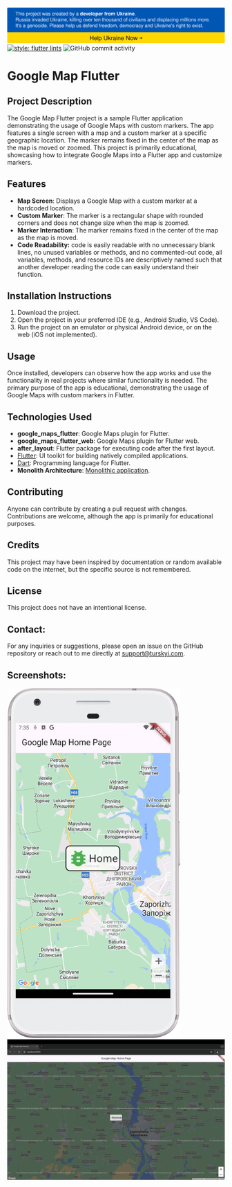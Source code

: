[![Stand With Ukraine](https://raw.githubusercontent.com/vshymanskyy/StandWithUkraine/main/banner-direct-single.svg)](https://stand-with-ukraine.pp.ua)
[![style: flutter lints](https://img.shields.io/badge/style-flutter__lints-blue)](https://pub.dev/packages/flutter_lints)
<img alt="GitHub commit activity" src="https://img.shields.io/github/commit-activity/m/Turskyi/googlemap-flutter">

# Google Map Flutter

## Project Description

The Google Map Flutter project is a sample Flutter application demonstrating
the usage of Google Maps with custom markers. The app features a single screen
with a map and a custom marker at a specific geographic location. The marker
remains fixed in the center of the map as the map is moved or zoomed. This
project is primarily educational, showcasing how to integrate Google Maps into
a Flutter app and customize markers.

## Features

- **Map Screen**: Displays a Google Map with a custom marker at a hardcoded
  location.
- **Custom Marker**: The marker is a rectangular shape with rounded corners and
  does not change size when the map is zoomed.
- **Marker Interaction**: The marker remains fixed in the center of the map as
  the map is moved.
- **Code Readability:** code is easily readable with no unnecessary blank lines,
  no unused variables or methods, and no commented-out code, all variables,
  methods, and resource IDs are descriptively named such that another developer
  reading the code can easily understand their function.

## Installation Instructions

1. Download the project.
2. Open the project in your preferred IDE (e.g., Android Studio, VS Code).
3. Run the project on an emulator or physical Android device, or on the web (iOS
   not implemented).

## Usage

Once installed, developers can observe how the app works and use the
functionality in real projects where similar functionality is needed. The
primary purpose of the app is educational, demonstrating the usage of Google
Maps with custom markers in Flutter.

## Technologies Used

- **google_maps_flutter**: Google Maps plugin for Flutter.
- **google_maps_flutter_web**: Google Maps plugin for Flutter web.
- **after_layout**: Flutter package for executing code after the first layout.
- [Flutter](https://flutter.dev/): UI toolkit for building natively compiled
  applications.
- [Dart](https://dart.dev/): Programming language for Flutter.
- **Monolith Architecture**:
  [Monolithic application](https://en.wikipedia.org/wiki/Monolithic_application).

## Contributing

Anyone can contribute by creating a pull request with changes. Contributions
are welcome, although the app is primarily for educational purposes.

## Credits

This project may have been inspired by documentation or random available code
on the internet, but the specific source is not remembered.

## License

This project does not have an intentional license.

## Contact:

For any inquiries or suggestions, please open an issue on the GitHub repository
or reach out to me directly at
[support@turskyi.com](mailto:support@turskyi.com).

## Screenshots:

<!--suppress CheckImageSize -->
<img src="screenshots/Android_Screenshot_20240721.png" width="400"  alt="screenshot">
<img src="screenshots/Web-Screenshot-2024-07-21.png" width="600"  alt="screenshot">
